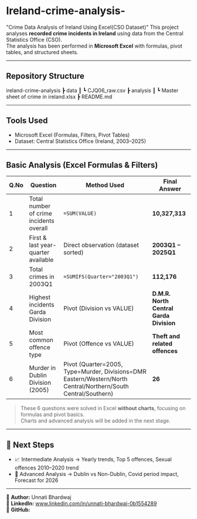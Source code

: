 # Ireland-crime-analysis-
"Crime Data Analysis of Ireland Using Excel(CSO Dataset)"
This project analyses **recorded crime incidents in Ireland** using data from the Central Statistics Office (CSO).  
The analysis has been performed in **Microsoft Excel** with formulas, pivot tables, and structured sheets.  

---

##  Repository Structure
ireland-crime-analysis
┣ data
┃ ┗ CJQ06_raw.csv
┣  analysis
┃ ┗ Master sheet of crime in ireland.xlsx
┣ README.md

---

##  Tools Used
- Microsoft Excel (Formulas, Filters, Pivot Tables)
- Dataset: Central Statistics Office (Ireland, 2003–2025)

---

##  Basic Analysis (Excel Formulas & Filters)

| Q.No | Question | Method Used | Final Answer |
|------|-----------|-------------|--------------|
| 1 | Total number of crime incidents overall | `=SUM(VALUE)` | **10,327,313** |
| 2 | First & last year-quarter available | Direct observation (dataset sorted) | **2003Q1 – 2025Q1** |
| 3 | Total crimes in 2003Q1 | `=SUMIFS(Quarter="2003Q1")` | **112,176** |
| 4 | Highest incidents Garda Division | Pivot (Division vs VALUE) | **D.M.R. North Central Garda Division** |
| 5 | Most common offence type | Pivot (Offence vs VALUE) | **Theft and related offences** |
| 6 | Murder in Dublin Division (2005) | Pivot (Quarter=2005, Type=Murder, Divisions=DMR Eastern/Western/North Central/Northern/South Central/Southern) | **26** |

> These 6 questions were solved in Excel **without charts**, focusing on formulas and pivot basics.  
> Charts and advanced analysis will be added in the next stage.

---

## 📌 Next Steps
- 📈 Intermediate Analysis → Yearly trends, Top 5 offences, Sexual offences 2010–2020 trend  
- 🔎 Advanced Analysis → Dublin vs Non-Dublin, Covid period impact, Forecast for 2026  

---

📍 **Author:** Unnati Bhardwaj  
📍 **LinkedIn:** www.linkedin.com/in/unnati-bhardwaj-0b1554289  
📍 **GitHub:**   
